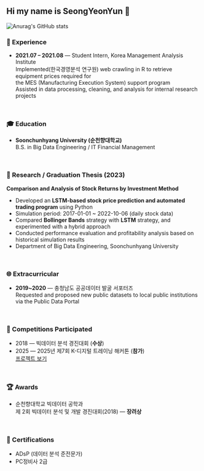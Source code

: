 ## Hi my name is SeongYeonYun 👋
![Anurag's GitHub stats](https://github-readme-stats.vercel.app/api?username=SeongYeonYun&show_icons=true&theme=radical)


### 💼 Experience
- **2021.07 – 2021.08** — Student Intern, Korea Management Analysis Institute  
  Implemented(한국경영분석 연구원) web crawling in R to retrieve equipment prices required for  
  the MES (Manufacturing Execution System) support program  
  Assisted in data processing, cleaning, and analysis for internal research projects  


<br>


### 🎓 Education
- **Soonchunhyang University (순천향대학교)**  
  B.S. in Big Data Engineering / IT Financial Management  


<br>


### 📄 Research / Graduation Thesis (2023)
**Comparison and Analysis of Stock Returns by Investment Method**  
- Developed an **LSTM-based stock price prediction and automated trading program** using Python  
- Simulation period: 2017-01-01 ~ 2022-10-06 (daily stock data)  
- Compared **Bollinger Bands** strategy with **LSTM** strategy, and experimented with a hybrid approach  
- Conducted performance evaluation and profitability analysis based on historical simulation results  
- Department of Big Data Engineering, Soonchunhyang University  


<br>


### 🌐 Extracurricular
- **2019~2020** — 충청남도 공공데이터 발굴 서포터즈  
  Requested and proposed new public datasets to local public institutions  
  via the Public Data Portal  


<br>

### 🎯 Competitions Participated
- 2018 — 빅데이터 분석 경진대회 (**수상**)
- 2025 — 2025년 제7회 K-디지털 트레이닝 해커톤 (**참가**)  
   [프로젝트 보기](https://github.com/kim-jaeeun-class/M1F4_Project)


<br>

### 🏆 Awards
- 순천향대학교 빅데이터 공학과  
  제 2회 빅데이터 분석 및 개발 경진대회(2018) — **장려상**  


<br>


### 📜 Certifications
- ADsP (데이터 분석 준전문가)  
- PC정비사 2급
